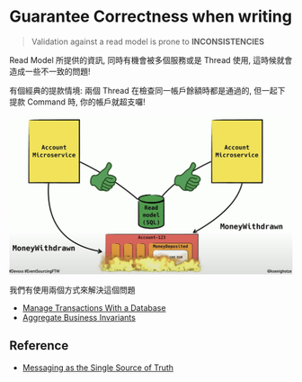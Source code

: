 # Guarantee Correctness when writing

> Validation against a read model is prone to **INCONSISTENCIES**

Read Model 所提供的資訊, 同時有機會被多個服務或是 Thread 使用, 這時候就會造成一些不一致的問題!

有個經典的提款情境: 兩個 Thread 在檢查同一帳戶餘額時都是通過的, 但一起下提款 Command 時, 你的帳戶就超支囉!

![read-withdrawn](/spaces/event-sourcing/attachments/read-withdrawn.png)

我們有使用兩個方式來解決這個問題

- [Manage Transactions With a Database](spaces/event-sourcing/manage-transactions-with-database.md) 
- [Aggregate Business Invariants](spaces/event-sourcing/aggregate-business-invariants.md)

## Reference

- [Messaging as the Single Source of Truth](https://www.confluent.io/blog/messaging-single-source-truth/)